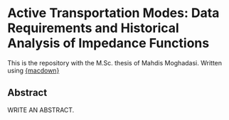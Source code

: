 
<!-- README.md is generated from README.Rmd. Please edit that file -->

# Active Transportation Modes: Data Requirements and Historical Analysis of Impedance Functions

<!-- badges: start -->
<!-- badges: end -->
<!-- README.md is generated from README.Rmd. Please edit that file -->

This is the repository with the M.Sc. thesis of Mahdis Moghadasi.
Written using [{macdown}](https://paezha.github.io/macdown/)

## Abstract

WRITE AN ABSTRACT.
